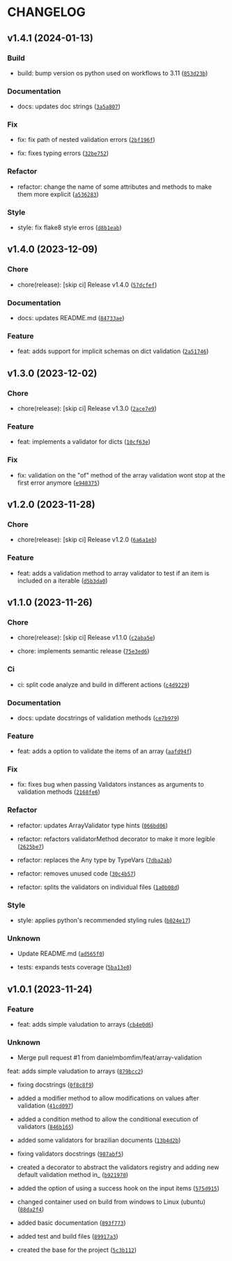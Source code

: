 # CHANGELOG



## v1.4.1 (2024-01-13)

### Build

* build: bump version os python used on workflows to 3.11 ([`853d23b`](https://github.com/danielmbomfim/PyYep/commit/853d23b95fc1954ae32738be72f0cb030ad5771e))

### Documentation

* docs: updates doc strings ([`3a5a807`](https://github.com/danielmbomfim/PyYep/commit/3a5a8074b685e615dc80e90dfa8e966acc71c2fe))

### Fix

* fix: fix path of nested validation errors ([`2bf196f`](https://github.com/danielmbomfim/PyYep/commit/2bf196fdbb4be3219efe8331c8bda0c8a11c6b95))

* fix: fixes typing errors ([`32be752`](https://github.com/danielmbomfim/PyYep/commit/32be7521df2f8c1eb7bf6a0141fa4977488de0bb))

### Refactor

* refactor: change the name of some attributes and methods to make them more explicit ([`a536283`](https://github.com/danielmbomfim/PyYep/commit/a53628334db0ce939127e9de5b6395be3e242068))

### Style

* style: fix flake8 style erros ([`d8b1eab`](https://github.com/danielmbomfim/PyYep/commit/d8b1eab048bd2a9d4c0dd9cc1f286c1b9f205a5e))


## v1.4.0 (2023-12-09)

### Chore

* chore(release): [skip ci] Release v1.4.0 ([`57dcfef`](https://github.com/danielmbomfim/PyYep/commit/57dcfefbd92e44557fdbe72146027302c251ec0c))

### Documentation

* docs: updates README.md ([`84733ae`](https://github.com/danielmbomfim/PyYep/commit/84733aeb00bc15170b9a2adda92feeabfcea2410))

### Feature

* feat: adds support for implicit schemas on dict validation ([`2a51746`](https://github.com/danielmbomfim/PyYep/commit/2a5174631da1b4c0ac87901cfcf3d7f123fd48c8))


## v1.3.0 (2023-12-02)

### Chore

* chore(release): [skip ci] Release v1.3.0 ([`2ace7e9`](https://github.com/danielmbomfim/PyYep/commit/2ace7e9c670174045e3dc41f16a8af0676303bb6))

### Feature

* feat: implements a validator for dicts ([`10cf63e`](https://github.com/danielmbomfim/PyYep/commit/10cf63e7d3794d2fba829b6173d1e93ddcd60e98))

### Fix

* fix: validation on the &#34;of&#34; method of the array validation wont stop at the first error anymore ([`e948375`](https://github.com/danielmbomfim/PyYep/commit/e948375e8c10367666ecc970c817407486457897))


## v1.2.0 (2023-11-28)

### Chore

* chore(release): [skip ci] Release v1.2.0 ([`6a6a1eb`](https://github.com/danielmbomfim/PyYep/commit/6a6a1eb8b5cd61d4f3197fe28db4d2865bafca85))

### Feature

* feat: adds a validation method to array validator to test if an item is included on a iterable ([`d5b3da0`](https://github.com/danielmbomfim/PyYep/commit/d5b3da0acfdc2fb3a5c7e14f5ccd23aa01d68ba4))


## v1.1.0 (2023-11-26)

### Chore

* chore(release): [skip ci] Release v1.1.0 ([`c2aba5e`](https://github.com/danielmbomfim/PyYep/commit/c2aba5e96c38cdfffe0fc02f0ab4b339365f5561))

* chore: implements semantic release ([`75e3ed6`](https://github.com/danielmbomfim/PyYep/commit/75e3ed697697bd71359995960dad761ea4f94c47))

### Ci

* ci: split code analyze and build in different actions ([`c4d9229`](https://github.com/danielmbomfim/PyYep/commit/c4d9229bc4efc0d82418e1bfa13a5015d274f39a))

### Documentation

* docs: update docstrings of validation methods ([`ce7b979`](https://github.com/danielmbomfim/PyYep/commit/ce7b979f03f152968b1439a75cfa2eb42bc10744))

### Feature

* feat: adds a option to validate the items of an array ([`aafd94f`](https://github.com/danielmbomfim/PyYep/commit/aafd94f007314ef492050004c6641aaf12d0d0cf))

### Fix

* fix: fixes bug when passing Validators instances as arguments to validation methods ([`2168fe6`](https://github.com/danielmbomfim/PyYep/commit/2168fe6e511d8e9f3e0f59bcc8819e96013ced2a))

### Refactor

* refactor: updates ArrayValidator type hints ([`066bd06`](https://github.com/danielmbomfim/PyYep/commit/066bd0662ae406a92b83d374e00247d031f3216e))

* refactor: refactors validatorMethod decorator to make it more legible ([`2625be7`](https://github.com/danielmbomfim/PyYep/commit/2625be7d3d6e1c00ee5b05a83a6f332d7eb36e7c))

* refactor: replaces the Any type by TypeVars ([`7dba2ab`](https://github.com/danielmbomfim/PyYep/commit/7dba2ab01b08224fa5d2140eb27fdfdb6bfa3caf))

* refactor: removes unused code ([`30c4b57`](https://github.com/danielmbomfim/PyYep/commit/30c4b5758a752e45f75a467f71c13f2d2b0272f1))

* refactor: splits the validators on individual files ([`1a0b08d`](https://github.com/danielmbomfim/PyYep/commit/1a0b08d2b532791606bf3cb1caa81934efca1cd0))

### Style

* style: applies python&#39;s recommended styling rules ([`b024e17`](https://github.com/danielmbomfim/PyYep/commit/b024e17d8b9cda2ad081050fa835ca4e9c14b1a0))

### Unknown

* Update README.md ([`ad565f0`](https://github.com/danielmbomfim/PyYep/commit/ad565f051c907a9eb8b676ea9b39c41c844e5348))

* tests: expands tests coverage ([`5ba13e0`](https://github.com/danielmbomfim/PyYep/commit/5ba13e05c3f00bcf6642e53f815fa4d2ccd86be3))


## v1.0.1 (2023-11-24)

### Feature

* feat: adds simple valudation to arrays ([`cb4e0d6`](https://github.com/danielmbomfim/PyYep/commit/cb4e0d6d47141fffe1ef7eb0497466e272120a99))

### Unknown

* Merge pull request #1 from danielmbomfim/feat/array-validation

feat: adds simple valudation to arrays ([`879bcc2`](https://github.com/danielmbomfim/PyYep/commit/879bcc2080403458090bd3a6066136743f6abb79))

* fixing docstrings ([`0f8c8f9`](https://github.com/danielmbomfim/PyYep/commit/0f8c8f9a8c1e4140d1cf2a22f8a09c4228f01c3c))

* added a modifier method to allow modifications on values after validation ([`41cd097`](https://github.com/danielmbomfim/PyYep/commit/41cd0978fb60850c3323dbce2c91a6ea8ed1718c))

* added a condition method to allow the conditional execution of validators ([`846b165`](https://github.com/danielmbomfim/PyYep/commit/846b165db2727d87479a5ce031f2858be5b70342))

* added some validators for brazilian documents ([`13b4d2b`](https://github.com/danielmbomfim/PyYep/commit/13b4d2bcff9029c70ed1251120b662d16f0221ce))

* fixing validators docstrings ([`987abf5`](https://github.com/danielmbomfim/PyYep/commit/987abf5a071bb62f0d2fc457b6f761daeb5e1a6b))

* created a decorator to abstract the validators registry and adding new default validation method in_ ([`b921970`](https://github.com/danielmbomfim/PyYep/commit/b9219708e7e09a2809180cd08562c7040e1f2ffd))

* added the option of using a success hook on the input items ([`575d915`](https://github.com/danielmbomfim/PyYep/commit/575d915415d11162e25a86d72c4feaafd7496b84))

* changed container used on build from windows to Linux (ubuntu) ([`88da2f4`](https://github.com/danielmbomfim/PyYep/commit/88da2f43a9f366f4be4076e392d1330f4d6f2c0a))

* added basic documentation ([`893f773`](https://github.com/danielmbomfim/PyYep/commit/893f77374c4d91e0dfb520ea400768a5570dbbd7))

* added test and build files ([`89917a3`](https://github.com/danielmbomfim/PyYep/commit/89917a3690d5bfb33e3e5ece923bf69ebf9b7bb0))

* created the base for the project ([`5c3b112`](https://github.com/danielmbomfim/PyYep/commit/5c3b1129f690c130f7c8cda5fe1179bc085b83ac))
